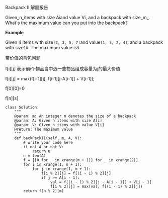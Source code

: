 Backpack II 解题报告

Given_n\_items with size Aiand value Vi, and a backpack with size\_m_. What's the maximum value can you put into the backpack?

**Example**

Given 4 items with size`[2, 3, 5, 7]`and value`[1, 5, 2, 4]`, and a backpack with size`10`. The maximum value is`9`.

带价值的背包问题

f\[i\]\[j\] 表示前i个物品当中选一些物品组成容量为j的最大价值

f\[i\]\[j\] = max\(f\[i-1\]\[j\], f\[i-1\]\[j-A\[i-1\]\] + V\[i-1\]\);

f\[0\]\[0\]=0

f\[n\]\[s\]

```
class Solution:
    """
    @param: m: An integer m denotes the size of a backpack
    @param: A: Given n items with size A[i]
    @param: V: Given n items with value V[i]
    @return: The maximum value
    """
    def backPackII(self, m, A, V):
        # write your code here
        if not A or not V:
            return 0
        n = len(A)
        f = [[0 for _ in xrange(m + 1)] for _ in xrange(2)]
        for i in xrange(1, n + 1):
            for j in xrange(1, m + 1):
                f[i % 2][j] = f[(i - 1) % 2][j]
                if j >= A[i - 1]:
                    val = f[(i - 1) % 2][j - A[i - 1]] + V[i - 1]
                    f[i % 2][j] = max(val, f[(i - 1) % 2][j])
        return f[n % 2][m]
```



